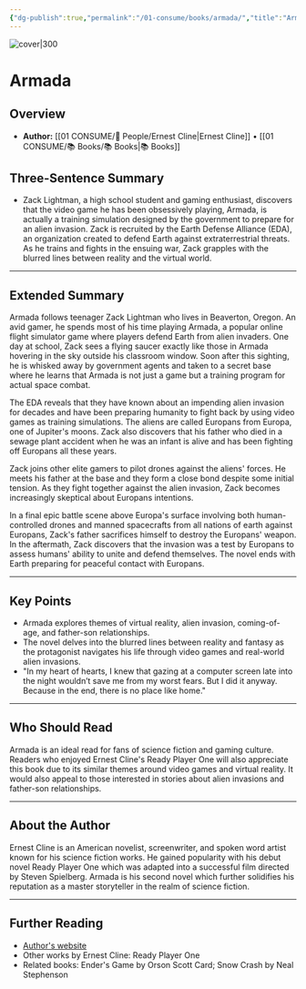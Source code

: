 ```yaml
---
{"dg-publish":true,"permalink":"/01-consume/books/armada/","title":"Armada","tags":["virtual-reality","aliens","coming-of-age"]}
---
```


![cover|300](http://books.google.com/books/content?id=3k-wBgAAQBAJ&printsec=frontcover&img=1&zoom=1&edge=curl&source=gbs_api)

# Armada

## Overview
- **Author:** [[01 CONSUME/👥 People/Ernest Cline\|Ernest Cline]] • [[01 CONSUME/📚 Books/📚 Books\|📚 Books]]
## Three-Sentence Summary
- Zack Lightman, a high school student and gaming enthusiast, discovers that the video game he has been obsessively playing, Armada, is actually a training simulation designed by the government to prepare for an alien invasion. Zack is recruited by the Earth Defense Alliance (EDA), an organization created to defend Earth against extraterrestrial threats. As he trains and fights in the ensuing war, Zack grapples with the blurred lines between reality and the virtual world.

---

## Extended Summary
Armada follows teenager Zack Lightman who lives in Beaverton, Oregon. An avid gamer, he spends most of his time playing Armada, a popular online flight simulator game where players defend Earth from alien invaders. One day at school, Zack sees a flying saucer exactly like those in Armada hovering in the sky outside his classroom window. Soon after this sighting, he is whisked away by government agents and taken to a secret base where he learns that Armada is not just a game but a training program for actual space combat.

The EDA reveals that they have known about an impending alien invasion for decades and have been preparing humanity to fight back by using video games as training simulations. The aliens are called Europans from Europa, one of Jupiter's moons. Zack also discovers that his father who died in a sewage plant accident when he was an infant is alive and has been fighting off Europans all these years.

Zack joins other elite gamers to pilot drones against the aliens' forces. He meets his father at the base and they form a close bond despite some initial tension. As they fight together against the alien invasion, Zack becomes increasingly skeptical about Europans intentions.

In a final epic battle scene above Europa's surface involving both human-controlled drones and manned spacecrafts from all nations of earth against Europans, Zack's father sacrifices himself to destroy the Europans' weapon. In the aftermath, Zack discovers that the invasion was a test by Europans to assess humans' ability to unite and defend themselves. The novel ends with Earth preparing for peaceful contact with Europans.

---

## Key Points
- Armada explores themes of virtual reality, alien invasion, coming-of-age, and father-son relationships.
- The novel delves into the blurred lines between reality and fantasy as the protagonist navigates his life through video games and real-world alien invasions.
- "In my heart of hearts, I knew that gazing at a computer screen late into the night wouldn’t save me from my worst fears. But I did it anyway. Because in the end, there is no place like home."

---

## Who Should Read
Armada is an ideal read for fans of science fiction and gaming culture. Readers who enjoyed Ernest Cline's Ready Player One will also appreciate this book due to its similar themes around video games and virtual reality. It would also appeal to those interested in stories about alien invasions and father-son relationships.

---

## About the Author
Ernest Cline is an American novelist, screenwriter, and spoken word artist known for his science fiction works. He gained popularity with his debut novel Ready Player One which was adapted into a successful film directed by Steven Spielberg. Armada is his second novel which further solidifies his reputation as a master storyteller in the realm of science fiction.

---

## Further Reading
- [Author's website](http://www.ErnestCline.com)
- Other works by Ernest Cline: Ready Player One
- Related books: Ender's Game by Orson Scott Card; Snow Crash by Neal Stephenson
